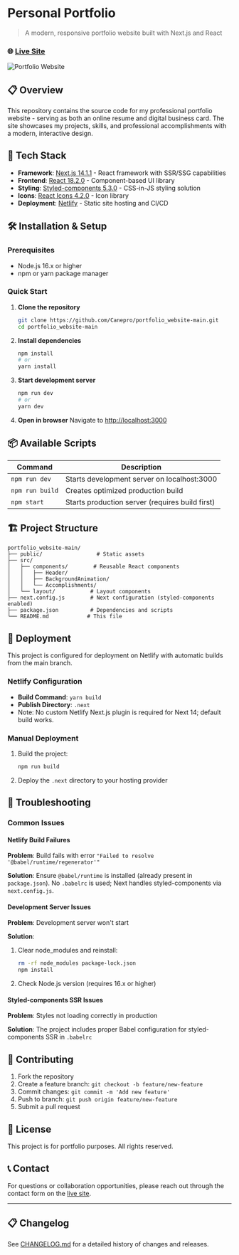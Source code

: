 # Personal Portfolio

> A modern, responsive portfolio website built with Next.js and React

### 🌐 [Live Site](https://quirky-bell-385b8d.netlify.app/)

![Portfolio Website](https://db3pap006files.storage.live.com/y4mJbxekblyRayOVyfrhAlqx9b9m2SCQ5vgPqCsbh_YDRw2HOYC8frX1wsBkWRrkgTKDqELxTtQmbj0gGMjNF9zZsuQSPnjS7EorGfGp1mdFDC7xPMkHH-3gluRJ-zeqJlCL_41iLvSnA0wQ5IgNVyjdF3DaUZkWwOSbntlwDO-eUK38pvoxbDgmhjqITouXWsw?width=1900&height=926&cropmode=none)

## 📋 Overview

This repository contains the source code for my professional portfolio website - serving as both an online resume and digital business card. The site showcases my projects, skills, and professional accomplishments with a modern, interactive design.

## 🚀 Tech Stack

- **Framework**: [Next.js 14.1.1](https://nextjs.org/) - React framework with SSR/SSG capabilities
- **Frontend**: [React 18.2.0](https://reactjs.org/) - Component-based UI library
- **Styling**: [Styled-components 5.3.0](https://styled-components.com/) - CSS-in-JS styling solution
- **Icons**: [React Icons 4.2.0](https://react-icons.github.io/react-icons/) - Icon library
- **Deployment**: [Netlify](https://netlify.com) - Static site hosting and CI/CD

## 🛠️ Installation & Setup

### Prerequisites

- Node.js 16.x or higher
- npm or yarn package manager

### Quick Start

1. **Clone the repository**
   ```bash
   git clone https://github.com/Canepro/portfolio_website-main.git
   cd portfolio_website-main
   ```

2. **Install dependencies**
   ```bash
   npm install
   # or
   yarn install
   ```

3. **Start development server**
   ```bash
   npm run dev
   # or
   yarn dev
   ```

4. **Open in browser**
   Navigate to [http://localhost:3000](http://localhost:3000)

## 📦 Available Scripts

| Command | Description |
|---------|-------------|
| `npm run dev` | Starts development server on localhost:3000 |
| `npm run build` | Creates optimized production build |
| `npm start` | Starts production server (requires build first) |

## 🏗️ Project Structure

```
portfolio_website-main/
├── public/                 # Static assets
├── src/
│   ├── components/        # Reusable React components
│   │   ├── Header/
│   │   ├── BackgroundAnimation/
│   │   └── Accomplishments/
│   └── layout/           # Layout components
├── next.config.js        # Next configuration (styled-components enabled)
├── package.json          # Dependencies and scripts
└── README.md            # This file
```

## 🚀 Deployment

This project is configured for deployment on Netlify with automatic builds from the main branch.

### Netlify Configuration

- **Build Command**: `yarn build`
- **Publish Directory**: `.next`
- Note: No custom Netlify Next.js plugin is required for Next 14; default build works.

### Manual Deployment

1. Build the project:
   ```bash
   npm run build
   ```

2. Deploy the `.next` directory to your hosting provider

## 🔧 Troubleshooting

### Common Issues

#### Netlify Build Failures

**Problem**: Build fails with error `"Failed to resolve '@babel/runtime/regenerator'"`

**Solution**: Ensure `@babel/runtime` is installed (already present in `package.json`). No `.babelrc` is used; Next handles styled-components via `next.config.js`.

#### Development Server Issues

**Problem**: Development server won't start

**Solution**: 
1. Clear node_modules and reinstall:
   ```bash
   rm -rf node_modules package-lock.json
   npm install
   ```
2. Check Node.js version (requires 16.x or higher)

#### Styled-components SSR Issues

**Problem**: Styles not loading correctly in production

**Solution**: The project includes proper Babel configuration for styled-components SSR in `.babelrc`

## 📝 Contributing

1. Fork the repository
2. Create a feature branch: `git checkout -b feature/new-feature`
3. Commit changes: `git commit -m 'Add new feature'`
4. Push to branch: `git push origin feature/new-feature`
5. Submit a pull request

## 📄 License

This project is for portfolio purposes. All rights reserved.

## 📞 Contact

For questions or collaboration opportunities, please reach out through the contact form on the [live site](https://quirky-bell-385b8d.netlify.app/).

---

## 📋 Changelog

See [CHANGELOG.md](./CHANGELOG.md) for a detailed history of changes and releases.
